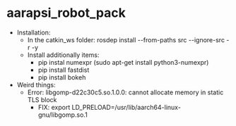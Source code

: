 # aarapsi_robot_pack

- Installation:
  - In the catkin_ws folder: rosdep install --from-paths src --ignore-src -r -y
  - Install additionally items:
    - pip instal numexpr (sudo apt-get install python3-numexpr)
    - pip install fastdist
    - pip install bokeh
- Weird things:
  - Error: libgomp-d22c30c5.so.1.0.0: cannot allocate memory in static TLS block
    - FIX: export LD_PRELOAD=/usr/lib/aarch64-linux-gnu/libgomp.so.1  
